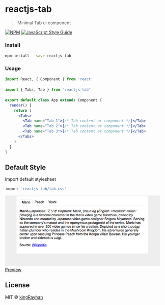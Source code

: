# reactjs-tab

> Minimal Tab ui component

[![NPM](https://img.shields.io/npm/v/reactjs-tab.svg)](https://www.npmjs.com/package/reactjs-tab) [![JavaScript Style Guide](https://img.shields.io/badge/code_style-standard-brightgreen.svg)](https://standardjs.com)

### Install

```bash
npm install --save reactjs-tab
```

### Usage

```jsx
import React, { Component } from 'react'

import { Tabs, Tab } from 'reactjs-tab'

export default class App extends Component {
  render() {
    return (
      <Tabs>
        <Tab name="Tab 1">{/* Tab content or component */}</Tab>
        <Tab name="Tab 2">{/* Tab content or component */}</Tab>
        <Tab name="Tab 3">{/* Tab content or component */}</Tab>
      </Tabs>
    )
  }
}
```

## Default Style

Import default stylesheet

```bash
import 'reactjs-tab/tab.css'
```

![Reactjs Default style](default-style.png)
[Preview](https://kingrayhan.github.io/reactjs-tab/)

## License

MIT © [kingRayhan](https://github.com/kingRayhan)
